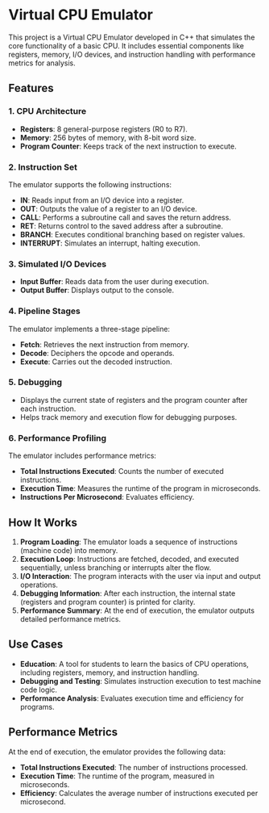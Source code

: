 # Virtual CPU Emulator

This project is a Virtual CPU Emulator developed in C++ that simulates the core functionality of a basic CPU. It includes essential components like registers, memory, I/O devices, and instruction handling with performance metrics for analysis.

## Features

### 1. CPU Architecture

- **Registers**: 8 general-purpose registers (R0 to R7).
- **Memory**: 256 bytes of memory, with 8-bit word size.
- **Program Counter**: Keeps track of the next instruction to execute.

### 2. Instruction Set

The emulator supports the following instructions:

- **IN**: Reads input from an I/O device into a register.
- **OUT**: Outputs the value of a register to an I/O device.
- **CALL**: Performs a subroutine call and saves the return address.
- **RET**: Returns control to the saved address after a subroutine.
- **BRANCH**: Executes conditional branching based on register values.
- **INTERRUPT**: Simulates an interrupt, halting execution.

### 3. Simulated I/O Devices

- **Input Buffer**: Reads data from the user during execution.
- **Output Buffer**: Displays output to the console.

### 4. Pipeline Stages

The emulator implements a three-stage pipeline:

- **Fetch**: Retrieves the next instruction from memory.
- **Decode**: Deciphers the opcode and operands.
- **Execute**: Carries out the decoded instruction.

### 5. Debugging

- Displays the current state of registers and the program counter after each instruction.
- Helps track memory and execution flow for debugging purposes.

### 6. Performance Profiling

The emulator includes performance metrics:

- **Total Instructions Executed**: Counts the number of executed instructions.
- **Execution Time**: Measures the runtime of the program in microseconds.
- **Instructions Per Microsecond**: Evaluates efficiency.

## How It Works

1. **Program Loading**: The emulator loads a sequence of instructions (machine code) into memory.
2. **Execution Loop**: Instructions are fetched, decoded, and executed sequentially, unless branching or interrupts alter the flow.
3. **I/O Interaction**: The program interacts with the user via input and output operations.
4. **Debugging Information**: After each instruction, the internal state (registers and program counter) is printed for clarity.
5. **Performance Summary**: At the end of execution, the emulator outputs detailed performance metrics.

## Use Cases

- **Education**: A tool for students to learn the basics of CPU operations, including registers, memory, and instruction handling.
- **Debugging and Testing**: Simulates instruction execution to test machine code logic.
- **Performance Analysis**: Evaluates execution time and efficiency for programs.

## Performance Metrics

At the end of execution, the emulator provides the following data:

- **Total Instructions Executed**: The number of instructions processed.
- **Execution Time**: The runtime of the program, measured in microseconds.
- **Efficiency**: Calculates the average number of instructions executed per microsecond.
